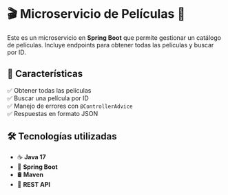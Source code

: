 # 🎬 Microservicio de Películas 🎥

Este es un microservicio en **Spring Boot** que permite gestionar un catálogo de películas. Incluye endpoints para obtener todas las películas y buscar por ID.

## 🚀 Características
✅ Obtener todas las películas  
✅ Buscar una película por ID  
✅ Manejo de errores con `@ControllerAdvice`  
✅ Respuestas en formato JSON  

## 🛠️ Tecnologías utilizadas
- ☕ **Java 17**
- 🌱 **Spring Boot**
- 🛢️ **Maven**
- 📡 **REST API**